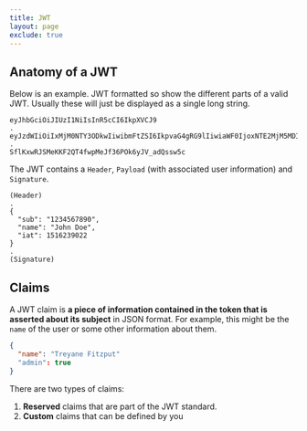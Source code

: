 ```yaml
---
title: JWT
layout: page
exclude: true
---
```


## Anatomy of a JWT

Below is an example. JWT formatted so show the different parts of a valid JWT. Usually these will just be displayed as a single long string.
```
eyJhbGciOiJIUzI1NiIsInR5cCI6IkpXVCJ9
.
eyJzdWIiOiIxMjM0NTY3ODkwIiwibmFtZSI6IkpvaG4gRG9lIiwiaWF0IjoxNTE2MjM5MDIyfQ
.
SflKxwRJSMeKKF2QT4fwpMeJf36POk6yJV_adQssw5c
```

The JWT contains a `Header`, `Payload` (with associated user information) and `Signature`.
```
(Header)
.
{
  "sub": "1234567890",
  "name": "John Doe",
  "iat": 1516239022
}
.
(Signature)
```

## Claims

A JWT claim is **a piece of information contained in the token that is asserted about its subject** in JSON format. For example, this might be the `name` of the user or some other information about them.
```json
{
  "name": "Treyane Fitzput"
  "admin": true
}
```

There are two types of claims:

1. **Reserved** claims that are part of the JWT standard.
2. **Custom** claims that can be defined by you


<!--stackedit_data:
eyJoaXN0b3J5IjpbLTE3ODYyMDUwNDYsLTExMjAyODIzNjRdfQ
==
-->